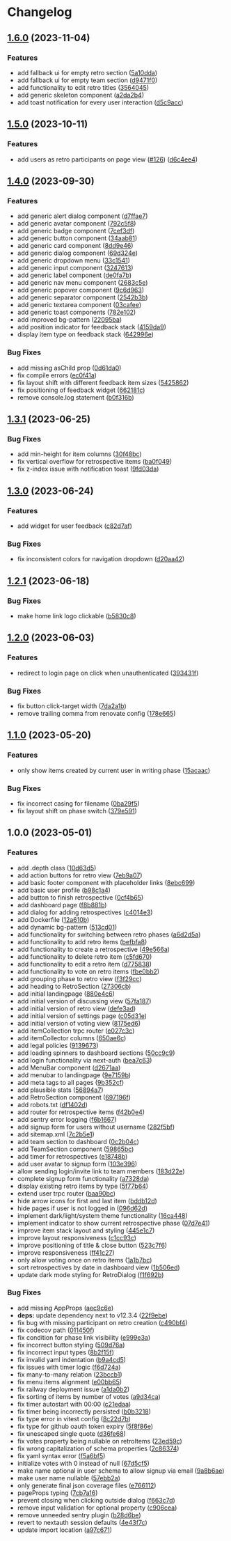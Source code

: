 # Changelog

## [1.6.0](https://github.com/luisstd/retroloop/compare/v1.5.0...v1.6.0) (2023-11-04)


### Features

* add fallback ui for empty retro section ([5a10dda](https://github.com/luisstd/retroloop/commit/5a10ddafc923de169bb749bc085eb1a378630ba5))
* add fallback ui for empty team section ([d9471f0](https://github.com/luisstd/retroloop/commit/d9471f016ecaa91266ced21d99d203d7634de419))
* add functionality to edit retro titles ([3564045](https://github.com/luisstd/retroloop/commit/3564045511f5c04f4a60d18eb31de39c6dab59d3))
* add generic skeleton component ([a2da2b4](https://github.com/luisstd/retroloop/commit/a2da2b4dc0b31600b1b83fa0f8e65c47b966c6b1))
* add toast notification for every user interaction ([d5c9acc](https://github.com/luisstd/retroloop/commit/d5c9acc92acadee0b56ddbe506bddbc025f2f84a))

## [1.5.0](https://github.com/luisstd/retroloop/compare/v1.4.0...v1.5.0) (2023-10-11)


### Features

* add users as retro participants on page view ([#126](https://github.com/luisstd/retroloop/issues/126)) ([d6c4ee4](https://github.com/luisstd/retroloop/commit/d6c4ee4bf317f884b73b736bf93aefabd5c7553d))

## [1.4.0](https://github.com/luisstd/retroloop/compare/v1.3.1...v1.4.0) (2023-09-30)


### Features

* add generic alert dialog component ([d7ffae7](https://github.com/luisstd/retroloop/commit/d7ffae7c487588700e32bf610a5ed74c473ec39c))
* add generic avatar component ([792c5f8](https://github.com/luisstd/retroloop/commit/792c5f83a415de9c1e16183fa4151b550f3be8b4))
* add generic badge component ([7cef3df](https://github.com/luisstd/retroloop/commit/7cef3df83dde637744ea38a11711e169a2ca1528))
* add generic button component ([34aab81](https://github.com/luisstd/retroloop/commit/34aab8138a4b0d52059b23707b4e0f826f7f35ea))
* add generic card component ([8dd9e46](https://github.com/luisstd/retroloop/commit/8dd9e463c36e95e692925bb1a02770656518a399))
* add generic dialog component ([69d324e](https://github.com/luisstd/retroloop/commit/69d324e3a73e792b1a75c839a15f9dd7d26f9929))
* add generic dropdown menu ([33c1541](https://github.com/luisstd/retroloop/commit/33c1541564a504d35be26206377e54a2ce8c0a5c))
* add generic input component ([3247613](https://github.com/luisstd/retroloop/commit/3247613c8628dc033383371ac3fccd44cd2c8514))
* add generic label component ([de0fa7b](https://github.com/luisstd/retroloop/commit/de0fa7bdd3d17b8941f870dc4f1d70520560ab80))
* add generic nav menu component ([2683c5e](https://github.com/luisstd/retroloop/commit/2683c5ef50f859d56e02d8993543c2d1de64628f))
* add generic popover component ([9c6d963](https://github.com/luisstd/retroloop/commit/9c6d963cc11911dddf0d049ed39e07ad18e580e1))
* add generic separator component ([2542b3b](https://github.com/luisstd/retroloop/commit/2542b3be9097bd9b847b2e806c730a4e3729dd36))
* add generic textarea component ([03cafee](https://github.com/luisstd/retroloop/commit/03cafee8eb98868717db3971a56403a89f501b9b))
* add generic toast components ([782e102](https://github.com/luisstd/retroloop/commit/782e102fe81e46787c82aff5d8244895ad2b5565))
* add improved bg-pattern ([22095ba](https://github.com/luisstd/retroloop/commit/22095ba0d7755068a1520f2b9c498ee1bc098344))
* add position indicator for feedback stack ([4159da9](https://github.com/luisstd/retroloop/commit/4159da99013ea718b86e51819b359cdd989c8031))
* display item type on feedback stack ([642996e](https://github.com/luisstd/retroloop/commit/642996e015b9edbcc4f352d3d060c789c9f2c5ad))


### Bug Fixes

* add missing asChild prop ([0d61da0](https://github.com/luisstd/retroloop/commit/0d61da0fff653d64691ca95fe9df4ed117b86ebc))
* fix compile errors ([ec0f41a](https://github.com/luisstd/retroloop/commit/ec0f41a0c233a48910ba79c3bd5bc534cceb076a))
* fix layout shift with different feedback item sizes ([5425862](https://github.com/luisstd/retroloop/commit/54258624152d2b7ae3ce6ac989c88867d0ae427c))
* fix positioning of feedback widget ([662181c](https://github.com/luisstd/retroloop/commit/662181c237366152fbf9f16251d1484c697206f0))
* remove console.log statement ([b0f316b](https://github.com/luisstd/retroloop/commit/b0f316bc3622c826b115d2c1a578373df3d995be))

## [1.3.1](https://github.com/luisstd/retroloop/compare/v1.3.0...v1.3.1) (2023-06-25)


### Bug Fixes

* add min-height for item columns ([30f48bc](https://github.com/luisstd/retroloop/commit/30f48bcb543e62e3a4d445d1a362d4a28707b607))
* fix vertical overflow for retrospective items ([ba0f049](https://github.com/luisstd/retroloop/commit/ba0f0494dd82e08c959b6e7381ef3dcaf425dc3a))
* fix z-index issue with notification toast ([9fd03da](https://github.com/luisstd/retroloop/commit/9fd03da2e52e67cd8b383d1d8e17a44bf818f6b9))

## [1.3.0](https://github.com/luisstd/retroloop/compare/v1.2.1...v1.3.0) (2023-06-24)


### Features

* add widget for user feedback ([c82d7af](https://github.com/luisstd/retroloop/commit/c82d7af2e7bcfd1695dfce3928952a47fdd114ec))


### Bug Fixes

* fix inconsistent colors for navigation dropdown ([d20aa42](https://github.com/luisstd/retroloop/commit/d20aa42dd39b869b0eb4b1aec4966cff20b78aa2))

## [1.2.1](https://github.com/luisstd/retroloop/compare/v1.2.0...v1.2.1) (2023-06-18)


### Bug Fixes

* make home link logo clickable ([b5830c8](https://github.com/luisstd/retroloop/commit/b5830c8c1da2d4154be645174723565b878cd335))

## [1.2.0](https://github.com/luisstd/retroloop/compare/v1.1.0...v1.2.0) (2023-06-03)


### Features

* redirect to login page on click when unauthenticated ([393431f](https://github.com/luisstd/retroloop/commit/393431facbce6b4a733c986f6f9068601d315708))


### Bug Fixes

* fix button click-target width ([7da2a1b](https://github.com/luisstd/retroloop/commit/7da2a1be03da2da06fae1c3dfdd781c5fa921dda))
* remove trailing comma from renovate config ([178e665](https://github.com/luisstd/retroloop/commit/178e665ec68702ebb9fcb57c5b501c40bd15e6b4))

## [1.1.0](https://github.com/luisstd/retroloop/compare/v1.0.0...v1.1.0) (2023-05-20)


### Features

* only show items created by current user in writing phase ([15acaac](https://github.com/luisstd/retroloop/commit/15acaac02a46ef228b4d829a806b51c8b3855695))


### Bug Fixes

* fix incorrect casing for filename ([0ba29f5](https://github.com/luisstd/retroloop/commit/0ba29f5a1fc0a505cf89ee5d73a3904785732ea7))
* fix layout shift on phase switch ([379e591](https://github.com/luisstd/retroloop/commit/379e591345dc1d21721e8491f3e9439c78577699))

## 1.0.0 (2023-05-01)


### Features

* add .depth class ([10d63d5](https://github.com/luisstd/retroloop/commit/10d63d5e26758899f5de2b66d1f40328ad9cfecf))
* add action buttons for retro view ([7eb9a07](https://github.com/luisstd/retroloop/commit/7eb9a07ed667fc849681519b62834ce51e15f649))
* add basic footer component with placeholder links ([8ebc699](https://github.com/luisstd/retroloop/commit/8ebc6992eaed2071b9ce5f57cab576656963774a))
* add basic user profile ([b98c1a4](https://github.com/luisstd/retroloop/commit/b98c1a4d08519c0c1a827bda0ee5936ea9e4e4d6))
* add button to finish retrospective ([0cf4b65](https://github.com/luisstd/retroloop/commit/0cf4b654f3257ca5f655c9ce96695eab745fc60b))
* add dashboard page ([f8b881b](https://github.com/luisstd/retroloop/commit/f8b881b0d22c58f045fcef53db62dc357c323934))
* add dialog for adding retrospectives ([c4014e3](https://github.com/luisstd/retroloop/commit/c4014e3da2515cd424805ace4edee6395955625a))
* add Dockerfile ([12a610b](https://github.com/luisstd/retroloop/commit/12a610b74de718ffe0ab4875d0b66451a52443f7))
* add dynamic bg-pattern ([513cd01](https://github.com/luisstd/retroloop/commit/513cd011b8cfe106b35f9ce44f6814ef277b99aa))
* add functionality for switching between retro phases ([a6d2d5a](https://github.com/luisstd/retroloop/commit/a6d2d5a6c811222c1d4463463676e68424090a15))
* add functionality to add retro items ([befbfa8](https://github.com/luisstd/retroloop/commit/befbfa8eb3964098d3852d5d234466a0e7e083be))
* add functionality to create a retrospective ([49e566a](https://github.com/luisstd/retroloop/commit/49e566ae91b2768f05d2c7c663e0f1a546a0abc2))
* add functionality to delete retro item ([c5fd670](https://github.com/luisstd/retroloop/commit/c5fd6701f98b6fd29fe4c4540f420350ebc1fc49))
* add functionality to edit a retro item ([d775838](https://github.com/luisstd/retroloop/commit/d775838ebdb728a2807570a575c4aea02eb45ad8))
* add functionality to vote on retro items ([fbe0bb2](https://github.com/luisstd/retroloop/commit/fbe0bb259c0210f58965e88c08ee34959fd635e2))
* add grouping phase to retro view ([f3f29cc](https://github.com/luisstd/retroloop/commit/f3f29ccd974d175198d3324acfff5e7ef56b7194))
* add heading to RetroSection ([27306cb](https://github.com/luisstd/retroloop/commit/27306cb7b13d9aa0c83401bbfd74ca90386190bb))
* add initial landingpage ([880e4c6](https://github.com/luisstd/retroloop/commit/880e4c669f641a4f0d8db97087aec32bfd9330cc))
* add initial version of discussing view ([57fa187](https://github.com/luisstd/retroloop/commit/57fa187851f450126a9026bc6775e3c2f2d52693))
* add initial version of retro view ([defe3ad](https://github.com/luisstd/retroloop/commit/defe3ada75b76f48e8093f52554b87cb47e4aaae))
* add initial version of settings page ([c05d31e](https://github.com/luisstd/retroloop/commit/c05d31e7a12319489c0194b77a5ca61ed5371330))
* add initial version of voting view ([8175ed6](https://github.com/luisstd/retroloop/commit/8175ed6bf0b239932bc703ac0644ae547ad8e8fd))
* add itemCollection trpc router ([e027c3c](https://github.com/luisstd/retroloop/commit/e027c3c121b6c680ce2fc7f77678aef4e71d2f3b))
* add itemCollector columns ([650ae6c](https://github.com/luisstd/retroloop/commit/650ae6caa52e1b25492d19720e0edfcf46a72de5))
* add legal policies ([9139673](https://github.com/luisstd/retroloop/commit/9139673d6065db5e3dcf7cc9f3f0c8bf87e719f9))
* add loading spinners to dashboard sections ([50cc9c9](https://github.com/luisstd/retroloop/commit/50cc9c9165332d95b05d02bdda9060b855d316db))
* add login functionality via next-auth ([bea7c63](https://github.com/luisstd/retroloop/commit/bea7c639953d02778e8198585948e3681f4a288b))
* add MenuBar component ([d2671aa](https://github.com/luisstd/retroloop/commit/d2671aa132464f786f66fc6a5751430ffe15eff7))
* add menubar to landingpage ([9e7159b](https://github.com/luisstd/retroloop/commit/9e7159b4a9f5d8e688fb8d58167c6c797bff0ff5))
* add meta tags to all pages ([9b352cf](https://github.com/luisstd/retroloop/commit/9b352cf47bd475157a3bc1fd7186514d831a58b7))
* add plausible stats ([56894a7](https://github.com/luisstd/retroloop/commit/56894a79244c549ac44d499601d593e2060960b7))
* add RetroSection component ([697196f](https://github.com/luisstd/retroloop/commit/697196fc370cac51de746c119770533b38af5412))
* add robots.txt ([df1402d](https://github.com/luisstd/retroloop/commit/df1402d1a25bd7b2ef12a2c864a1f5795364f8c8))
* add router for retrospective items ([f42b0e4](https://github.com/luisstd/retroloop/commit/f42b0e404f6215db58bbb81034bf6bd52c343691))
* add sentry error logging ([f6b1667](https://github.com/luisstd/retroloop/commit/f6b16674349783d8b08177d9c1cad2e09c96cdf1))
* add signup form for users without username ([282f5bf](https://github.com/luisstd/retroloop/commit/282f5bfb5c23abb85a864cfa9097ca9e1b19f2bb))
* add sitemap.xml ([7c2b5e1](https://github.com/luisstd/retroloop/commit/7c2b5e1fd79ba8e201ed37c692990578e8aa45e9))
* add team section to dashboard ([0c2b04c](https://github.com/luisstd/retroloop/commit/0c2b04cb6eb339a5435514a78ea27144fca2aeba))
* add TeamSection component ([59865bc](https://github.com/luisstd/retroloop/commit/59865bc3070df1aabc037580126156df55aea200))
* add timer for retrospectives ([e18748b](https://github.com/luisstd/retroloop/commit/e18748b525b266232df60e9a6e9ef6183b913edd))
* add user avatar to signup form ([103e396](https://github.com/luisstd/retroloop/commit/103e396d995c6cd9a69d1ecb78a177f9488111f9))
* allow sending login/invite link to team members ([183d22e](https://github.com/luisstd/retroloop/commit/183d22ed8e440f94b5c35dae97fc6bdba97e7ada))
* complete signup form functionality ([a7328da](https://github.com/luisstd/retroloop/commit/a7328da7ef1ea924091956ff186e26be6ed583aa))
* display existing retro items by type ([5f77b64](https://github.com/luisstd/retroloop/commit/5f77b64b7cb98bf857af35b2b571a4f1dbb136ea))
* extend user trpc router ([baa90bc](https://github.com/luisstd/retroloop/commit/baa90bc4cf42ec062cf7b9166a6e541605603cc0))
* hide arrow icons for first and last item ([bddb12d](https://github.com/luisstd/retroloop/commit/bddb12d7cef7e4cf6c69391baccfac0deaf15404))
* hide pages if user is not logged in ([096d62d](https://github.com/luisstd/retroloop/commit/096d62d74aa113045a4c8336bd86a5bcf7ddc208))
* implement dark/light/system theme functionality ([16ca448](https://github.com/luisstd/retroloop/commit/16ca44808c0c1de598267aab7ed05a6a606ea1a3))
* implement indicator to show current retrospective phase ([07d7e41](https://github.com/luisstd/retroloop/commit/07d7e41b7b6d010fb87db73a51236449eca49be6))
* improve item stack layout and styling ([445e1c7](https://github.com/luisstd/retroloop/commit/445e1c7c51e44bc71f27ada056a580c966eda6bf))
* improve layout responsiveness ([c1cc93c](https://github.com/luisstd/retroloop/commit/c1cc93c86759e1ef7230422209a55dad3ed6269d))
* improve positioning of title & close button ([523c7f6](https://github.com/luisstd/retroloop/commit/523c7f69b8b8ae704a2c7e926177272957e78a38))
* improve responsiveness ([ff41c27](https://github.com/luisstd/retroloop/commit/ff41c27a91222287a626e0d5418a25505b480a26))
* only allow voting once on retro items ([1a1b7bc](https://github.com/luisstd/retroloop/commit/1a1b7bcab936c694c02ae671535933361c27492e))
* sort retrospectives by date in dashboard view ([1b506ed](https://github.com/luisstd/retroloop/commit/1b506ede2513258da3dba85e96b7da34df4f3c37))
* update dark mode styling for RetroDialog ([f1f692b](https://github.com/luisstd/retroloop/commit/f1f692b59d93c06951282ff49be6926f5f08f216))


### Bug Fixes

* add missing AppProps ([aec9c6e](https://github.com/luisstd/retroloop/commit/aec9c6ebf79e36b86f89d4810c857673825d500b))
* **deps:** update dependency next to v12.3.4 ([22f9ebe](https://github.com/luisstd/retroloop/commit/22f9ebe4226a3c35e7ce8a2d4d7e7f821ece2dbe))
* fix bug with missing participant on retro creation ([c490bf4](https://github.com/luisstd/retroloop/commit/c490bf4049d4e532282e1a809f2612abfb340ba5))
* fix codecov path ([011450f](https://github.com/luisstd/retroloop/commit/011450f9d4dae2bb532ebd903c85a912fcde0fbd))
* fix condition for phase link visibility ([e999e3a](https://github.com/luisstd/retroloop/commit/e999e3a40ba39584f329222b1a8174eb50f2fa4f))
* fix incorrect button styling ([509d76a](https://github.com/luisstd/retroloop/commit/509d76a0f284f82c413e218d0762f43b0723fb08))
* fix incorrect input types ([8b2f15f](https://github.com/luisstd/retroloop/commit/8b2f15f0e05ce0bffca3ce6e9b1977fdad7f7705))
* fix invalid yaml indentation ([b9a4cd5](https://github.com/luisstd/retroloop/commit/b9a4cd5c87d50d43f2b7a88f726a2df454bea8ad))
* fix issues with timer logic ([f6d724a](https://github.com/luisstd/retroloop/commit/f6d724acff51b6fb9519395e84bdf2e85240e091))
* fix many-to-many relation ([23bccb1](https://github.com/luisstd/retroloop/commit/23bccb196d6c6e47a7219338346a0470a54230fe))
* fix menu items alignment ([e00bb65](https://github.com/luisstd/retroloop/commit/e00bb6587aa023b950f8f4a507b4ecb5520a9fb4))
* fix railway deployment issue ([a1da0b2](https://github.com/luisstd/retroloop/commit/a1da0b257d499c5f99f3034648cbb2c4484e0c4c))
* fix sorting of items by number of votes ([a9d34ca](https://github.com/luisstd/retroloop/commit/a9d34ca34a901453cf81528a608c48431f2c4b21))
* fix timer autostart with 00:00 ([c21edaa](https://github.com/luisstd/retroloop/commit/c21edaa68b6320224e409c18f291a7b04b4fbd69))
* fix timer being incorrectly persisted ([b0b3218](https://github.com/luisstd/retroloop/commit/b0b32187872108b44acfbc89f9b9fee4909e5843))
* fix type error in vitest config ([8c22d7b](https://github.com/luisstd/retroloop/commit/8c22d7b4623bed7a952bd7eb0727d79707095ac3))
* fix type for github oauth token expiry ([5f8f86e](https://github.com/luisstd/retroloop/commit/5f8f86e65d7fe1de11a962305ccd92b81e87a7c8))
* fix unescaped single quote ([d36fe68](https://github.com/luisstd/retroloop/commit/d36fe684985b2df73900da84167f03ec1559c9c8))
* fix votes property being nullable on retroItems ([23ed59c](https://github.com/luisstd/retroloop/commit/23ed59cea1a97be1b1e9bf7d9ae4d61043b24dda))
* fix wrong capitalization of schema properties ([2c86374](https://github.com/luisstd/retroloop/commit/2c8637413f550abd01a8e8bf7f7e4baf6a95ae24))
* fix yaml syntax error ([f5a6bf5](https://github.com/luisstd/retroloop/commit/f5a6bf5a57f04a7eee6a48e77fb695d001d17578))
* initialize votes with 0 instead of null ([67d5cf5](https://github.com/luisstd/retroloop/commit/67d5cf58d19e558f1697182948a503040b72e85b))
* make name optional in user schema to allow signup via email ([9a8b6ae](https://github.com/luisstd/retroloop/commit/9a8b6aea2781b6882c7f46ee7270bb1d5fe48891))
* make user name nullable ([57ebb2a](https://github.com/luisstd/retroloop/commit/57ebb2a0f07dd75499cadc1634ac57b4a492acda))
* only generate final json coverage files ([e766112](https://github.com/luisstd/retroloop/commit/e766112cbaaa29afea41622af2cf56c3bf638ac3))
* pageProps typing ([7cb7a16](https://github.com/luisstd/retroloop/commit/7cb7a166e87493da76e57e1028e5725ffd8768df))
* prevent closing when clicking outside dialog ([f663c7d](https://github.com/luisstd/retroloop/commit/f663c7dba93da17981b96df258263744c8910cbe))
* remove input validation for optional property ([c906cea](https://github.com/luisstd/retroloop/commit/c906cea717d09a18e133d0bf8d39dcf6390e3da6))
* remove unneeded sentry plugin ([b28d6be](https://github.com/luisstd/retroloop/commit/b28d6be44b340dbf186ea53f08f594c2468de833))
* revert to nextauth session defaults ([4e43f7c](https://github.com/luisstd/retroloop/commit/4e43f7c6762abeb995bad8fd723b938071d45614))
* update import location ([a97c671](https://github.com/luisstd/retroloop/commit/a97c671fe47627d9107a3725fecfe3d5c6eddf6a))
